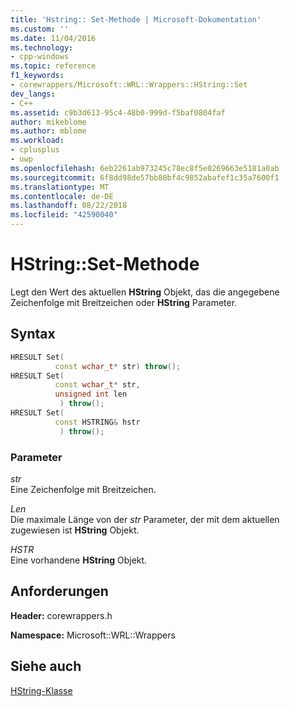 ```yaml
---
title: 'Hstring:: Set-Methode | Microsoft-Dokumentation'
ms.custom: ''
ms.date: 11/04/2016
ms.technology:
- cpp-windows
ms.topic: reference
f1_keywords:
- corewrappers/Microsoft::WRL::Wrappers::HString::Set
dev_langs:
- C++
ms.assetid: c9b3d613-95c4-48b0-999d-f5baf0804faf
author: mikeblome
ms.author: mblome
ms.workload:
- cplusplus
- uwp
ms.openlocfilehash: 6eb2261ab973245c78ec8f5e0269663e5181a0ab
ms.sourcegitcommit: 6f8dd98de57bb80bf4c9852abafef1c35a7600f1
ms.translationtype: MT
ms.contentlocale: de-DE
ms.lasthandoff: 08/22/2018
ms.locfileid: "42590040"
---
```

# <a name="hstringset-method"></a>HString::Set-Methode

Legt den Wert des aktuellen **HString** Objekt, das die angegebene Zeichenfolge mit Breitzeichen oder **HString** Parameter.

## <a name="syntax"></a>Syntax

```cpp
HRESULT Set(
          const wchar_t* str) throw();
HRESULT Set(
          const wchar_t* str,
          unsigned int len
           ) throw();
HRESULT Set(
          const HSTRING& hstr
           ) throw();
```

### <a name="parameters"></a>Parameter

*str*  
Eine Zeichenfolge mit Breitzeichen.

*Len*  
Die maximale Länge von der *str* Parameter, der mit dem aktuellen zugewiesen ist **HString** Objekt.

*HSTR*  
Eine vorhandene **HString** Objekt.

## <a name="requirements"></a>Anforderungen

**Header:** corewrappers.h

**Namespace:** Microsoft::WRL::Wrappers

## <a name="see-also"></a>Siehe auch

[HString-Klasse](../windows/hstring-class.md)